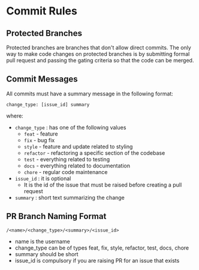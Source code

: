 # Commit Rules

## Protected Branches

Protected branches are branches that don't allow direct commits. The only way to make code changes on protected branches is by submitting formal pull request and passing the gating criteria so that the code can be merged.

## Commit Messages

All commits must have a summary message in the following format:

```
change_type: [issue_id] summary
```

where:

- `change_type` : has one of the following values
  - `feat` - feature
  - `fix` - bug fix
  - `style` - feature and update related to styling
  - `refactor` - refactoring a specific section of the codebase
  - `test` - everything related to testing
  - `docs` - everything related to documentation
  - `chore` - regular code maintenance
- `issue_id` : it is optional
  - It is the id of the issue that must be raised before creating a pull request
- `summary` : short text summarizing the change

## PR Branch Naming Format

`/<name>/<change_type>/<summary>/<issue_id>`

- name is the username
- change_type can be of types feat, fix, style, refactor, test, docs, chore
- summary should be short
- issue_id is compulsory if you are raising PR for an issue that exists
